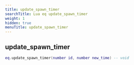 ```yaml
---
title: update_spawn_timer
searchTitle: Lua eq update_spawn_timer
weight: 1
hidden: true
menuTitle: update_spawn_timer
---
```

## update_spawn_timer
```lua
eq.update_spawn_timer(number id, number new_time) -- void
```